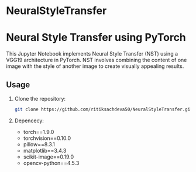 # NeuralStyleTransfer

# Neural Style Transfer using PyTorch

This Jupyter Notebook implements Neural Style Transfer (NST) using a VGG19 architecture in PyTorch. 
NST involves combining the content of one image with the style of another image to create visually appealing results.

## Usage

1. Clone the repository:

   ```bash
   git clone https://github.com/ritiksachdeva50/NeuralStyleTransfer.git
   
2. Depencecy:

   - torch==1.9.0
   - torchvision==0.10.0
   - pillow==8.3.1
   - matplotlib==3.4.3
   - scikit-image==0.19.0
   - opencv-python==4.5.3
